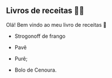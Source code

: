## Livros de receitas :man_cook:

Olá! Bem vindo ao meu livro de receitas :wave:

- Strogonoff de frango

- Pavê

- Purê;

- Bolo de Cenoura.
